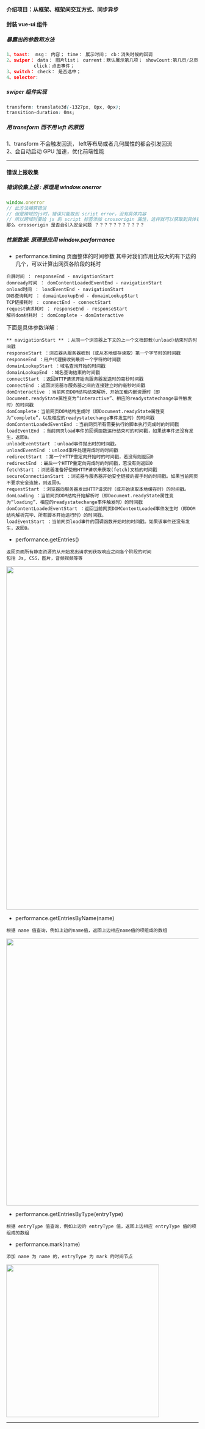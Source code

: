 #### 介绍项目：从框架、框架间交互方式、同步异步

#### 封装 vue-ui 组件
##### 暴露出的参数和方法
```js
1、toast:  msg： 内容； time： 展示时间； cb：消失时候的回调
2、swiper： data： 图片list； current：默认展示第几项； showCount:第几页/总页 
          click：点击事件； 
3、switch： check： 是否选中； 
4、selecter: 
```
##### swiper 组件实现
```css
transform: translate3d(-1327px, 0px, 0px);
transition-duration: 0ms;
```
##### 用 transform 而不用 left 的原因
1、transform 不会触发回流， left等布局或者几何属性的都会引发回流  
2、会自动启动 GPU 加速，优化前端性能

-------
#### 错误上报收集
##### **错误收集上报** : 原理是 window.onerror 
```js
window.onerror
// 此方法捕获错误
// 但是跨域的js时，错误只能取到 script error，没有具体内容
// 所以跨域时要给 js 的 script 标签添加 crossorigin 属性，这样就可以获取到具体错误信息了
那么 crossorigin 是否会引入安全问题 ？？？？？？？？？？？
```
##### **性能数据**: 原理是应用 window.performance
* performance.timing  页面整体的时间参数
其中对我们作用比较大的有下边的几个，可以计算出网页各阶段的耗时
```
白屏时间 ： responseEnd - navigationStart
domready时间 ： domContentLoadedEventEnd - navigationStart
onload时间 ： loadEventEnd - navigationStart
DNS查询耗时 ： domainLookupEnd - domainLookupStart
TCP链接耗时 ： connectEnd - connectStart
request请求耗时 ： responseEnd - responseStart
解析dom树耗时 ： domComplete - domInteractive
```
下面是具体参数详解：
```
** navigationStart ** ：从同一个浏览器上下文的上一个文档卸载(unload)结束时的时间戳
responseStart ：浏览器从服务器收到（或从本地缓存读取）第一个字节时的时间戳
responseEnd ：用户代理接收到最后一个字符的时间戳
domainLookupStart ：域名查询开始的时间戳
domainLookupEnd ：域名查询结束的时间戳
connectStart ：返回HTTP请求开始向服务器发送时的毫秒时间戳
connectEnd ：返回浏览器与服务器之间的连接建立时的毫秒时间戳
domInteractive ：当前网页DOM结构结束解析、开始加载内嵌资源时（即Document.readyState属性变为“interactive”、相应的readystatechange事件触发时）的时间戳
domComplete：当前网页DOM结构生成时（即Document.readyState属性变为“complete”，以及相应的readystatechange事件发生时）的时间戳
domContentLoadedEventEnd ：当前网页所有需要执行的脚本执行完成时的时间戳
loadEventEnd ：当前网页load事件的回调函数运行结束时的时间戳，如果该事件还没有发生，返回0。
unloadEventStart ：unload事件抛出时的时间戳。
unloadEventEnd ：unload事件处理完成时的时间戳
redirectStart ：第一个HTTP重定向开始时的时间戳，若没有则返回0
redirectEnd ：最后一个HTTP重定向完成时的时间戳，若没有则返回0
fetchStart ：浏览器准备好使用HTTP请求来获取(fetch)文档的时间戳
secureConnectionStart ：浏览器与服务器开始安全链接的握手时的时间戳。如果当前网页不要求安全连接，则返回0。
requestStart ：浏览器向服务器发出HTTP请求时（或开始读取本地缓存时）的时间戳。
domLoading ：当前网页DOM结构开始解析时（即Document.readyState属性变为“loading”、相应的readystatechange事件触发时）的时间戳
domContentLoadedEventStart ：返回当前网页DOMContentLoaded事件发生时（即DOM结构解析完毕、所有脚本开始运行时）的时间戳。
loadEventStart ：当前网页load事件的回调函数开始时的时间戳。如果该事件还没有发生，返回0。
```
* performance.getEntries()
```
返回页面所有静态资源的从开始发出请求到获取响应之间各个阶段的时间
包括 Js, CSS，图片，音频视频等等
```
<image src="/imgs/performance_1.png" width=900></image>
* performance.getEntriesByName(name)   
```
根据 name 值查询，例如上边的name值，返回上边相应name值的项组成的数组
```
<image src="/imgs/performance_2.png" width=700></image>
* performance.getEntriesByType(entryType)   
```
根据 entryType 值查询，例如上边的 entryType 值，返回上边相应 entryType 值的项组成的数组
```
* performance.mark(name)
```
添加 name 为 name 的，entryType 为 mark 的时间节点
```
<image src="/imgs/performance_3.png" width=400></image>

-----------------------------------
### 




